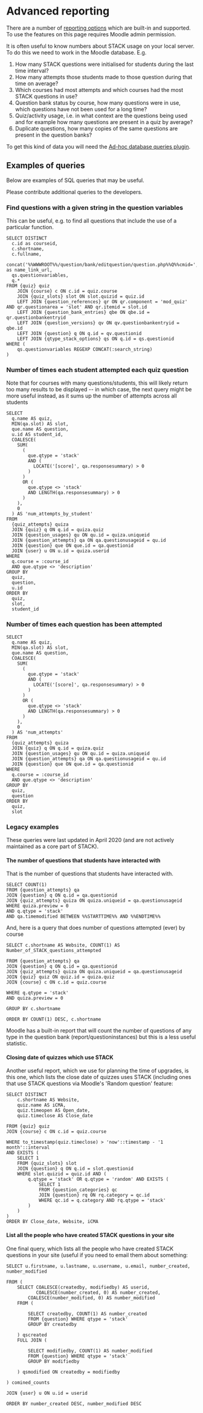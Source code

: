 # Advanced reporting

There are a number of [reporting options](../Authoring/../STACK_question_admin/Reporting.md) which are built-in and supported.  To use the features on this page requires Moodle admin permission.

It is often useful to know numbers about STACK usage on your local server.  To do this we need to work in the Moodle database.  E.g.

1. How many STACK questions were initialised for students during the last time interval?
2. How many attempts those students made to those question during that time on average?
3. Which courses had most attempts and which courses had the most STACK questions in use?
4. Question bank status by course, how many questions were in use, which questions have not been used for a long time?
5. Quiz/activity usage, i.e. in what context are the questions being used and for example how many questions are present in a quiz by average?
6. Duplicate questions, how many copies of the same questions are present in the question banks?

To get this kind of data you will need the [Ad-hoc database queries plugin](https://moodle.org/plugins/report_customsql).

## Examples of queries

Below are examples of SQL queries that may be useful.

Please contribute additional queries to the developers.

### Find questions with a given string in the question variables

This can be useful, e.g. to find all questions that include the use of a particular function.

    SELECT DISTINCT
      c.id as courseid,
      c.shortname,
      c.fullname,
      concat('%%WWWROOT%%/question/bank/editquestion/question.php%%Q%%cmid=',c.id,'&id=',q.id) as name_link_url,
      qs.questionvariables,
      q.*
    FROM {quiz} quiz
        JOIN {course} c ON c.id = quiz.course
        JOIN {quiz_slots} slot ON slot.quizid = quiz.id
        LEFT JOIN {question_references} qr ON qr.component = 'mod_quiz' AND qr.questionarea = 'slot' AND qr.itemid = slot.id
        LEFT JOIN {question_bank_entries} qbe ON qbe.id = qr.questionbankentryid
        LEFT JOIN {question_versions} qv ON qv.questionbankentryid = qbe.id
        LEFT JOIN {question} q ON q.id = qv.questionid
        LEFT JOIN {qtype_stack_options} qs ON q.id = qs.questionid
    WHERE (
        qs.questionvariables REGEXP CONCAT(:search_string)
    )

### Number of times each student attempted each quiz question

Note that for courses with many questions/students, this will likely return too many results to be displayed -- in which case, the next query might be more useful instead, as it sums up the number of attempts across all students

    SELECT 
      q.name AS quiz, 
      MIN(qa.slot) AS slot, 
      que.name AS question, 
      u.id AS student_id, 
      COALESCE(
        SUM(
          (
            que.qtype = 'stack' 
            AND (
              LOCATE('[score]', qa.responsesummary) > 0
            )
          ) 
          OR (
            que.qtype <> 'stack' 
            AND LENGTH(qa.responsesummary) > 0
          )
        ), 
        0
      ) AS 'num_attempts_by_student' 
    FROM 
      {quiz_attempts} quiza 
      JOIN {quiz} q ON q.id = quiza.quiz 
      JOIN {question_usages} qu ON qu.id = quiza.uniqueid 
      JOIN {question_attempts} qa ON qa.questionusageid = qu.id 
      JOIN {question} que ON que.id = qa.questionid 
      JOIN {user} u ON u.id = quiza.userid 
    WHERE 
      q.course = :course_id 
      AND que.qtype <> 'description' 
    GROUP BY 
      quiz, 
      question, 
      u.id 
    ORDER BY 
      quiz, 
      slot, 
      student_id

### Number of times each question has been attempted

    SELECT 
      q.name AS quiz, 
      MIN(qa.slot) AS slot, 
      que.name AS question, 
      COALESCE(
        SUM(
          (
            que.qtype = 'stack' 
            AND (
              LOCATE('[score]', qa.responsesummary) > 0
            )
          ) 
          OR (
            que.qtype <> 'stack' 
            AND LENGTH(qa.responsesummary) > 0
          )
        ), 
        0
      ) AS 'num_attempts' 
    FROM 
      {quiz_attempts} quiza 
      JOIN {quiz} q ON q.id = quiza.quiz 
      JOIN {question_usages} qu ON qu.id = quiza.uniqueid 
      JOIN {question_attempts} qa ON qa.questionusageid = qu.id 
      JOIN {question} que ON que.id = qa.questionid
    WHERE 
      q.course = :course_id 
      AND que.qtype <> 'description' 
    GROUP BY 
      quiz, 
      question
    ORDER BY 
      quiz, 
      slot


### Legacy examples

These queries were last updated in April 2020 (and are not actively maintained as a core part of STACK).

#### The number of questions that students have interacted with

That is the number of questions that students have interacted with.

    SELECT COUNT(1)
    FROM {question_attempts} qa
    JOIN {question} q ON q.id = qa.questionid
    JOIN {quiz_attempts} quiza ON quiza.uniqueid = qa.questionusageid
    WHERE quiza.preview = 0
    AND q.qtype = 'stack'
    AND qa.timemodified BETWEEN %%STARTTIME%% AND %%ENDTIME%%
    
And, here is a query that does number of questions attempted (ever) by course

    SELECT c.shortname AS Website, COUNT(1) AS Number_of_STACK_questions_attempted

    FROM {question_attempts} qa
    JOIN {question} q ON q.id = qa.questionid
    JOIN {quiz_attempts} quiza ON quiza.uniqueid = qa.questionusageid
    JOIN {quiz} quiz ON quiz.id = quiza.quiz
    JOIN {course} c ON c.id = quiz.course

    WHERE q.qtype = 'stack'
    AND quiza.preview = 0

    GROUP BY c.shortname

    ORDER BY COUNT(1) DESC, c.shortname

Moodle has a built-in report that will count the number of questions of any type in the question bank (report/questioninstances) but this is a less useful statistic.

#### Closing date of quizzes which use STACK

Another useful report, which we use for planning the time of upgrades, is this one, which lists the close date of quizzes uses STACK (including ones that use STACK questions via Moodle's 'Random question' feature:

    SELECT DISTINCT
        c.shortname AS Website,
        quiz.name AS iCMA,
        quiz.timeopen AS Open_date,
        quiz.timeclose AS Close_date

    FROM {quiz} quiz
    JOIN {course} c ON c.id = quiz.course

    WHERE to_timestamp(quiz.timeclose) > 'now'::timestamp - '1 month'::interval
    AND EXISTS (
        SELECT 1
        FROM {quiz_slots} slot
        JOIN {question} q ON q.id = slot.questionid
        WHERE slot.quizid = quiz.id AND (
            q.qtype = 'stack' OR q.qtype = 'random' AND EXISTS (
                SELECT 1
                FROM {question_categories} qc
                JOIN {question} rq ON rq.category = qc.id
                WHERE qc.id = q.category AND rq.qtype = 'stack'
            )
        )
    )
    ORDER BY Close_date, Website, iCMA

#### List all the people who have created STACK questions in your site

One final query, which lists all the people who have created STACK questions in your site (useful if you need to email them about something:

    SELECT u.firstname, u.lastname, u.username, u.email, number_created, number_modified

    FROM (
        SELECT COALESCE(createdby, modifiedby) AS userid,
               COALESCE(number_created, 0) AS number_created,
            COALESCE(number_modified, 0) AS number_modified
        FROM (

            SELECT createdby, COUNT(1) AS number_created
            FROM {question} WHERE qtype = 'stack'
            GROUP BY createdby

        ) qscreated
        FULL JOIN (

            SELECT modifiedby, COUNT(1) AS number_modified
            FROM {question} WHERE qtype = 'stack'
            GROUP BY modifiedby

        ) qsmodified ON createdby = modifiedby

    ) comined_counts

    JOIN {user} u ON u.id = userid

    ORDER BY number_created DESC, number_modified DESC

